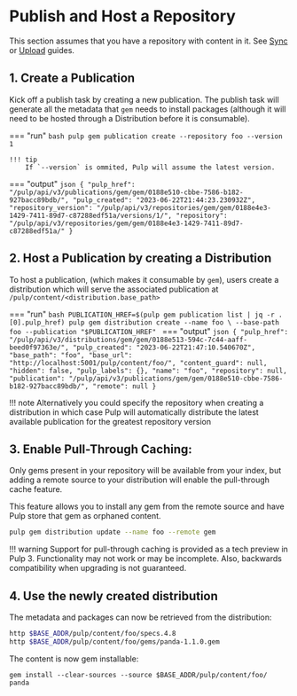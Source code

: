# Publish and Host a Repository

This section assumes that you have a repository with content in it.
See [Sync](site:pulp_gem/docs/user/guides/sync/) or [Upload](site:pulp_gem/docs/user/guides/upload/) guides.

## 1. Create a Publication

Kick off a publish task by creating a new publication. The publish task will generate all the
metadata that `gem` needs to install packages (although it will need to be hosted through a
Distribution before it is consumable).

=== "run"
    ```bash
    pulp gem publication create --repository foo --version 1
    ```

    !!! tip
        If `--version` is ommited, Pulp will assume the latest version.
=== "output"
    ```json
    {
      "pulp_href": "/pulp/api/v3/publications/gem/gem/0188e510-cbbe-7586-b182-927bacc89bdb/",
      "pulp_created": "2023-06-22T21:44:23.230932Z",
      "repository_version": "/pulp/api/v3/repositories/gem/gem/0188e4e3-1429-7411-89d7-c87288edf51a/versions/1/",
      "repository": "/pulp/api/v3/repositories/gem/gem/0188e4e3-1429-7411-89d7-c87288edf51a/"
    }
    ```


## 2. Host a Publication by creating a Distribution

To host a publication, (which makes it consumable by `gem`), users create a distribution which will serve the associated publication at `/pulp/content/<distribution.base_path>`

=== "run"
    ```bash
    PUBLICATION_HREF=$(pulp gem publication list | jq -r .[0].pulp_href)
    pulp gem distribution create --name foo \
      --base-path foo --publication "$PUBLICATION_HREF"
    ```
=== "output"
    ```json
    {
      "pulp_href": "/pulp/api/v3/distributions/gem/gem/0188e513-594c-7c44-aaff-beed0f97363e/",
      "pulp_created": "2023-06-22T21:47:10.540670Z",
      "base_path": "foo",
      "base_url": "http://localhost:5001/pulp/content/foo/",
      "content_guard": null,
      "hidden": false,
      "pulp_labels": {},
      "name": "foo",
      "repository": null,
      "publication": "/pulp/api/v3/publications/gem/gem/0188e510-cbbe-7586-b182-927bacc89bdb/",
      "remote": null
    }
    ```

!!! note
    Alternatively you could specify the repository when creating a distribution in which case Pulp will automatically distribute the latest available publication for the greatest repository version


## 3. Enable Pull-Through Caching:

Only gems present in your repository will be available from your index, but adding a remote source to
your distribution will enable the pull-through cache feature.

This feature allows you to install any gem from the remote source and have Pulp store that gem as orphaned content.

```bash
pulp gem distribution update --name foo --remote gem
```

!!! warning
    Support for pull-through caching is provided as a tech preview in Pulp 3.
    Functionality may not work or may be incomplete. Also, backwards compatibility when upgrading is not guaranteed.


## 4. Use the newly created distribution

The metadata and packages can now be retrieved from the distribution:

```bash
http $BASE_ADDR/pulp/content/foo/specs.4.8
http $BASE_ADDR/pulp/content/foo/gems/panda-1.1.0.gem
```

The content is now gem installable:

```
gem install --clear-sources --source $BASE_ADDR/pulp/content/foo/ panda
```
